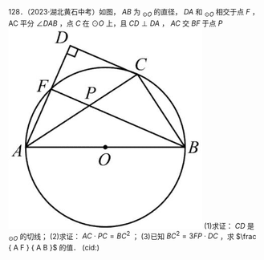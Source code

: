 128．（2023·湖北黄石中考）如图， $A B$ 为 $_ { \odot O }$ 的直径， $D A$ 和 $_ { \odot O }$ 相交于点 $F$ ， AC 平分 $\angle D A B$ ，点 $C$ 在 $\odot O$ 上，且 $C D \perp D A$ ， $A C$ 交 $B F$ 于点 $P$
![](<../../qs_image_DB/专题3-6__圆的综合（27类题型）（解析版）/254a22574b53d3d9ee3be812ae8e762d7559866396de9440e787476cb6ebc9a6.jpg>)
(1)求证： $C D$ 是 $_ { \odot O }$ 的切线； (2)求证： $A C \cdot P C = B C ^ { 2 }$ ； (3)已知 $B C ^ { 2 } = 3 F P \cdot D C$ ，求 $\frac { A F } { A B }$ 的值． (cid:)
